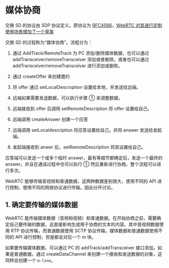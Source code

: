 # 媒体协商

交换 SD 的协议由 SDP 协议定义。原协议为 [RFC4566](https://datatracker.ietf.org/doc/html/rfc4566)，[WebRTC 对其进行定制使用场景增加了一个草案](https://datatracker.ietf.org/doc/html/draft-ietf-rtcweb-sdp-14)

交换 SD 的过程称为“媒体协商”。流程分为：

1. 通过 AddTrack/RemoteTrack 为 PC 添加/删除媒体数据，也可以通过 addTransceiver/removeTransceiver 添加或者删除。或者也可以通过 addTransceiver/removeTransceiver 进行添加或删除。

2. 通过 createOffer 来创建邀约

3. 将 offer 通过 setLocalDescroption 设置给本地，并发送给远端。

4. 远端如果需要发送数据，可以执行步骤 ① 来调整数据。

5. 远端接收到 offer 后调用 setRemoteDescription 将 offer 设置给自己。

6. 远端调用 createAnswer 创建一个应答

7. 远端调用 setLocaldescription 将应答设置给自己。并将 answer 发送给发起端。

8. 发起端接收到 anwer 后，setRemoteDescription 将其设置给自己。

应答端可以发送一个或多个临时 answer，最有等细节都确定后，发送一个最终的 answer。并且在通话过程中也可以执行 ① 然后重新进行协商。整个流程可以进行多次。


WebRTC 能够传输音视频和普通数据，这两种数据差别很大，使用不同的 API 进行控制，使用不同的网络协议进行传输。因此分开讨论。


## 1. 确定要传输的媒体数据

WebRTC 能传输媒体数据（音频和视频）和普通数据。在开始协商之前，需要确定自己要传输的数据，这直接影响生成用于协商的文本的内容。其中音视频数据使用 RTP 协议传输，而普通数据使用 SCTP 协议传输。媒体数据和普通数据使用不同的 API 进行控制，但是都会对应一个 m 块。

如果要传输媒体数据，可以通过 PC 的 addTrack/addTransceiver 接口添加。如果是普通数据，通过 createDataChannel 来创建一个接收和发送数据的对象，这同样会创建一个 `m-line`。